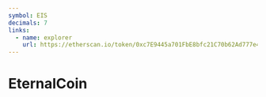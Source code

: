 ```yaml
---
symbol: EIS
decimals: 7
links:
  - name: explorer
    url: https://etherscan.io/token/0xc7E9445a701FbE8bfc21C70b62Ad777e4173dB54
---
```


# EternalCoin
